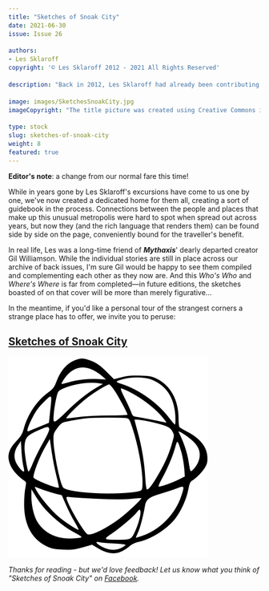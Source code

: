 ```yaml
---
title: "Sketches of Snoak City"
date: 2021-06-30
issue: Issue 26

authors:
- Les Sklaroff
copyright: '© Les Sklaroff 2012 - 2021 All Rights Reserved'

description: "Back in 2012, Les Sklaroff had already been contributing quirky pieces to Mythaxis for several years. Issue 11 introduced us to a variety of unusually named persons — Paeony 3rdfield, Dundro Fappit, a collection of rivals negotiating the maze of someone called 'Foroquont' — all denizens of a single, strange, intriguing city, possibly ancient, possibly future. Over the following eight years we've returned to Snoak City numerous times, but the connections between these moments has never been as clear as now."

image: images/SketchesSnoakCity.jpg
imageCopyright: "The title picture was created using Creative Commons images - many thanks to the following creators: [Telstarboy](https://www.pexels.com/photo/books-on-wooden-surface-3622342/) and [FWStudio](https://www.pexels.com/photo/brown-wooden-wall-168441/)."

type: stock
slug: sketches-of-snoak-city
weight: 8
featured: true
---
```


**Editor's note**: a change from our normal fare this time! 

While in years gone by Les Sklaroff's excursions have come to us one by one, we've now created a dedicated home for them all, creating a sort of guidebook in the process.  Connections between the people and places that make up this unusual metropolis were hard to spot when spread out across years, but now they (and the rich language that renders them) can be found side by side on the page, conveniently bound for the traveller's benefit.

In real life, Les was a long-time friend of ***Mythaxis***' dearly departed creator Gil Williamson. While the individual stories are still in place across our archive of back issues, I'm sure Gil would be happy to see them compiled and complementing each other as they now are. And this *Who's Who* and *Where's Where* is far from completed—in future editions, the sketches boasted of on that cover will be more than merely figurative…

In the meantime, if you'd like a personal tour of the strangest corners a strange place has to offer, we invite you to peruse:

## [Sketches of Snoak City](https://mythaxis.co.uk/SnoakCity/)

![Orbit-sml ><](images/Orbit.svg)

*Thanks for reading - but we'd love feedback! Let us know what you think of "Sketches of Snoak City" on [Facebook](https://www.facebook.com/MythaxisMagazine/posts/278296907424642).*
